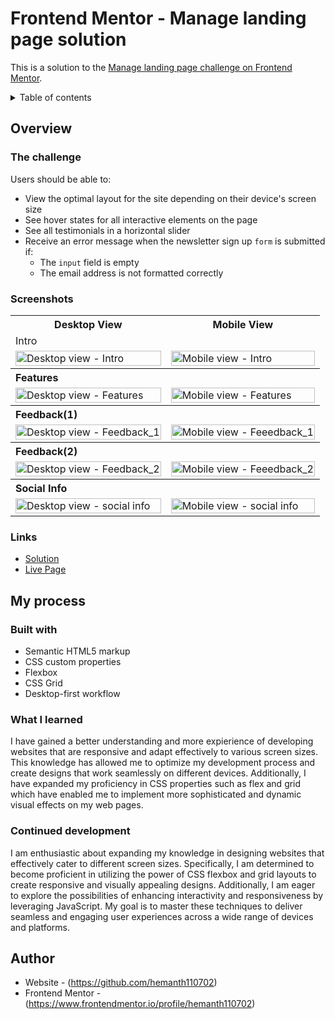 # Frontend Mentor - Manage landing page solution

This is a solution to the [Manage landing page challenge on Frontend Mentor](https://www.frontendmentor.io/challenges/manage-landing-page-SLXqC6P5).

<details>
<summary>Table of contents</summary>

-   [Overview](#overview)
    -   [The challenge](#the-challenge)
    -   [Screenshots](#screenshots)
    -   [Links](#links)
-   [My process](#my-process)
    -   [Built with](#built-with)
    -   [What I learned](#what-i-learned)
    -   [Continued Development](#continued-development)
-   [Author](#author)

</details>

## Overview

### The challenge

Users should be able to:

- View the optimal layout for the site depending on their device's screen size
- See hover states for all interactive elements on the page
- See all testimonials in a horizontal slider
- Receive an error message when the newsletter sign up `form` is submitted if:
  - The `input` field is empty
  - The email address is not formatted correctly

### Screenshots

<table>
    <tr>
      <th>Desktop View</th>
      <th>Mobile View</th>
    </tr>
    <tr>
      <td colspan="2" style="text-align: left;">Intro</td>
    </tr>
    <tr>
      <td>
        <img src="https://github.com/hemanth110702/manage-landing-page-challenge/assets/89832451/dd0ecd68-50b7-4a82-9843-ca314dd2c2c9" width="100%" title="Home mobile solution" alt="Desktop view - Intro"/>
      </td>
      <td>
        <img src="https://github.com/hemanth110702/manage-landing-page-challenge/assets/89832451/90237447-d976-4499-8c1c-9abaa646f18a" width="100%" title="Home desktop solution" alt="Mobile view - Intro"/>
      </td>
    </tr>
    <tr>
      <th colspan="2" style="text-align: left;">Features</th>
    </tr>
    <tr>
      <td>
        <img src="https://github.com/hemanth110702/manage-landing-page-challenge/assets/89832451/95aefa71-d86c-4686-8ca4-74130b2ec8ce" width="100%" title="Home mobile solution" alt="Desktop view - Features"/>
      </td>
      <td>
        <img src="https://github.com/hemanth110702/manage-landing-page-challenge/assets/89832451/c9e33e7a-b221-4b8a-a29c-ca4860bccba1" width="100%" title="Home desktop solution" alt="Mobile view - Features"/>
      </td>
    </tr>
    <tr>
      <th colspan="2" style="text-align: left;">Feedback(1)</th>
    </tr>
    <tr>
      <td>
        <img src="https://github.com/hemanth110702/manage-landing-page-challenge/assets/89832451/8a0772bd-5c2a-4cee-8eb3-709701178043" width="100%" title="Home mobile solution" alt="Desktop view - Feedback_1"/>
      </td>
      <td>
        <img src="https://github.com/hemanth110702/manage-landing-page-challenge/assets/89832451/a60bca38-d333-4bf0-92e1-fc7f9b6bd92c" width="100%" title="Home desktop solution" alt="Mobile view - Feeedback_1"/>
      </td>
    </tr>
    <tr>
      <th colspan="2" style="text-align: left;">Feedback(2)</th>
    </tr>
    <tr>
      <td>
        <img src="https://github.com/hemanth110702/manage-landing-page-challenge/assets/89832451/13c90b2c-3eff-4473-907b-a1bfe50ea26e" width="100%" title="Home mobile solution" alt="Desktop view - Feedback_2"/>
      </td>
      <td>
        <img src="https://github.com/hemanth110702/manage-landing-page-challenge/assets/89832451/a60bca38-d333-4bf0-92e1-fc7f9b6bd92c" width="100%" title="Home desktop solution" alt="Mobile view - Feeedback_2"/>
      </td>
    </tr>
    <tr>
      <th colspan="2" style="text-align: left;">Social Info</th>
    </tr>
    <tr>
      <td>
        <img src="https://github.com/hemanth110702/manage-landing-page-challenge/assets/89832451/e12db225-790b-42e8-b0a7-174865c3fa80" width="100%" title="Home mobile solution" alt="Desktop view - social info"/>
      </td>
      <td>
        <img src="https://github.com/hemanth110702/manage-landing-page-challenge/assets/89832451/68a8e40f-ea86-47cb-8670-3a9469c5f6e4" width="100%" title="Home desktop solution" alt="Mobile view - social info"/>
      </td>
    </tr>
        
</table>

### Links

- [Solution](https://github.com/hemanth110702/manage-landing-page-challenge)
- [Live Page](https://hemanth110702.github.io/manage-landing-page-challenge/)

## My process

### Built with

- Semantic HTML5 markup
- CSS custom properties
- Flexbox
- CSS Grid
- Desktop-first workflow

### What I learned

I have gained a better understanding and more expierience of developing websites that are responsive and adapt effectively to various screen sizes. This knowledge has allowed me to optimize my development process and create designs that work seamlessly on different devices. Additionally, I have expanded my proficiency in CSS properties such as flex and grid which have enabled me to implement more sophisticated and dynamic visual effects on my web pages.

### Continued development

I am enthusiastic about expanding my knowledge in designing websites that effectively cater to different screen sizes. Specifically, I am determined to become proficient in utilizing the power of CSS flexbox and grid layouts to create responsive and visually appealing designs. Additionally, I am eager to explore the possibilities of enhancing interactivity and responsiveness by leveraging JavaScript. My goal is to master these techniques to deliver seamless and engaging user experiences across a wide range of devices and platforms.

## Author

- Website - (https://github.com/hemanth110702)
- Frontend Mentor - (https://www.frontendmentor.io/profile/hemanth110702)


